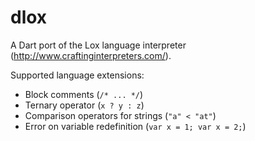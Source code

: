 # dlox

A Dart port of the Lox language interpreter (http://www.craftinginterpreters.com/).

Supported language extensions:
- Block comments (`/* ... */`)
- Ternary operator (`x ? y : z`)
- Comparison operators for strings (`"a" < "at"`)
- Error on variable redefinition (`var x = 1; var x = 2;`)

